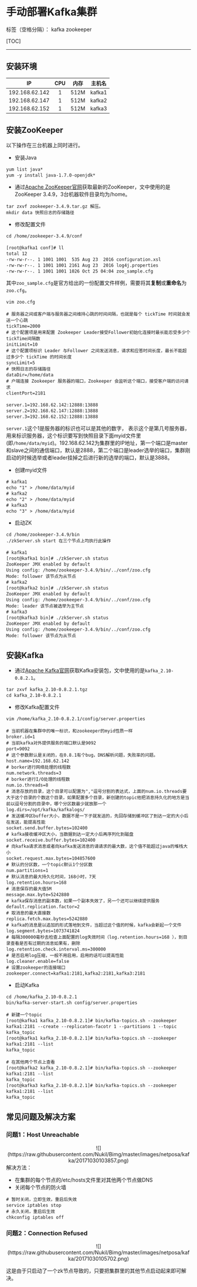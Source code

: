 ﻿# 手动部署Kafka集群
标签（空格分隔）： kafka zookeeper

[TOC]

-----
## 安装环境
|IP            |CPU   | 内存 |主机名|
|:-----------: |:----:|:----:|:----:|
|192.168.62.142|    1 | 512M |kafka1|
|192.168.62.147|    1 | 512M |kafka2|
|192.168.62.152|    1 | 512M |kafka3|
## 安装ZooKeeper
以下操作在三台机器上同时进行。

- 安装Java
```
yum list java*
yum -y install java-1.7.0-openjdk*
```
- 通过[Apache ZooKeeper官网][1]获取最新的ZooKeeper，文中使用的是ZooKeeper 3.4.9，3台机器软件目录均为/home。
```
tar zxvf zookeeper-3.4.9.tar.gz 解压。
mkdir data 快照日志的存储路径
```
- 修改配置文件
```
cd /home/zookeeper-3.4.9/conf

[root@kafka1 conf]# ll
total 12
-rw-rw-r--. 1 1001 1001  535 Aug 23  2016 configuration.xsl
-rw-rw-r--. 1 1001 1001 2161 Aug 23  2016 log4j.properties
-rw-rw-r--. 1 1001 1001 1026 Oct 25 04:04 zoo_sample.cfg

```
其中<code>zoo_sample.cfg</code>是官方给出的一份配置文件样例，需要将其**复制**或**重命名**为<code>zoo.cfg</code>。
```
vim zoo.cfg

# 服务器之间或客户端与服务器之间维持心跳的时间间隔，也就是每个 tickTime 时间就会发送一个心跳
tickTime=2000
# 这个配置项是用来配置 Zookeeper Leader接受Follower初始化连接时最长能忍受多少个tickTime间隔数
initLimit=10
# 这个配置项标识 Leader 与Follower 之间发送消息，请求和应答时间长度，最长不能超过多少个 tickTime 的时间长度
syncLimit=5
# 快照日志的存储路径
dataDir=/home/data
# 户端连接 Zookeeper 服务器的端口，Zookeeper 会监听这个端口，接受客户端的访问请求
clientPort=2181

server.1=192.168.62.142:12888:13888
server.2=192.168.62.147:12888:13888
server.3=192.168.62.152:12888:13888
```
<code>server.1</code>这个1是服务器的标识也可以是其他的数字， 表示这个是第几号服务器，用来标识服务器，这个标识要写到快照目录下面myid文件里(即<code>/home/data/myid</code>)。192.168.62.142为集群里的IP地址，第一个端口是master和slave之间的通信端口，默认是2888，第二个端口是leader选举的端口，集群刚启动的时候选举或者leader挂掉之后进行新的选举的端口，默认是3888。

- 创建myid文件
```
# kafka1
echo "1" > /home/data/myid
# kafka2
echo "2" > /home/data/myid
# kafka3
echo "3" > /home/data/myid
```

- 启动ZK
```
cd /home/zookeeper-3.4.9/bin
./zkServer.sh start 在三个节点上均执行此操作

# kafka1
[root@kafka1 bin]# ./zkServer.sh status
ZooKeeper JMX enabled by default
Using config: /home/zookeeper-3.4.9/bin/../conf/zoo.cfg
Mode: follower 该节点为从节点
# kafka2
[root@kafka2 bin]# ./zkServer.sh status
ZooKeeper JMX enabled by default
Using config: /home/zookeeper-3.4.9/bin/../conf/zoo.cfg
Mode: leader 该节点被选举为主节点
# kafka3
[root@kafka3 bin]# ./zkServer.sh status
ZooKeeper JMX enabled by default
Using config: /home/zookeeper-3.4.9/bin/../conf/zoo.cfg
Mode: follower 该节点为从节点
```

## 安装Kafka
- 通过[Apache Kafka官网][2]获取Kafka安装包，文中使用的是<code>kafka_2.10-0.8.2.1</code>。
```
tar zxvf kafka_2.10-0.8.2.1.tgz
cd kafka_2.10-0.8.2.1
```

- 修改Kafka配置文件
```
vim /home/kafka_2.10-0.8.2.1/config/server.properties

# 当前机器在集群中的唯一标识，和zookeeper的myid性质一样
broker.id=1 
# 当前kafka对外提供服务的端口默认是9092
port=9092
# 这个参数默认是关闭的，在0.8.1有个bug，DNS解析问题，失败率的问题。
host.name=192.168.62.142 
# borker进行网络处理的线程数
num.network.threads=3 
# borker进行I/O处理的线程数
num.io.threads=8 
# 消息存放的目录，这个目录可以配置为","逗号分割的表达式，上面的num.io.threads要大于这个目录的个数这个目录，如果配置多个目录，新创建的topic他把消息持久化的地方是当前以逗号分割的目录中，哪个分区数最少就放那一个
log.dirs=/opt/kafka/kafkalogs/ 
# 发送缓冲区buffer大小，数据不是一下子就发送的，先回存储到缓冲区了到达一定的大小后在发送，能提高性能
socket.send.buffer.bytes=102400 
# kafka接收缓冲区大小，当数据到达一定大小后再序列化到磁盘
socket.receive.buffer.bytes=102400 
# 向kafka请求消息或者向kafka发送消息的请请求的最大数，这个值不能超过java的堆栈大小
socket.request.max.bytes=104857600
# 默认的分区数，一个topic默认1个分区数
num.partitions=1
# 默认消息的最大持久化时间，168小时，7天
log.retention.hours=168
# 消息保存的最大值5M
message.max.byte=5242880  
# kafka保存消息的副本数，如果一个副本失效了，另一个还可以继续提供服务
default.replication.factor=2
# 取消息的最大直接数
replica.fetch.max.bytes=5242880  
# kafka的消息是以追加的形式落地到文件，当超过这个值的时候，kafka会新起一个文件
log.segment.bytes=1073741824 
# 每隔300000毫秒去检查上面配置的log失效时间（log.retention.hours=168 ），到目录查看是否有过期的消息如果有，删除
log.retention.check.interval.ms=300000 
# 是否启用log压缩，一般不用启用，启用的话可以提高性能
log.cleaner.enable=false 
# 设置zookeeper的连接端口
zookeeper.connect=kafka1:2181,kafka2:2181,kafka3:2181 
```

- 启动Kafka
```
cd /home/kafka_2.10-0.8.2.1
bin/kafka-server-start.sh config/server.properties

# 新建一个topic
[root@kafka1 kafka_2.10-0.8.2.1]# bin/kafka-topics.sh --zookeeper kafka1:2181 --create --replicaton-facotr 1 --partitions 1 --topic 
kafka_topic
[root@kafka1 kafka_2.10-0.8.2.1]# bin/kafka-topics.sh --zookeeper kafka1:2181 --list
kafka_topic

# 在其他两个节点上查看
[root@kafka2 kafka_2.10-0.8.2.1]# bin/kafka-topics.sh --zookeeper kafka1:2181 --list
kafka_topic
[root@kafka3 kafka_2.10-0.8.2.1]# bin/kafka-topics.sh --zookeeper kafka1:2181 --list
kafka_topic
```

## 常见问题及解决方案
### 问题1：Host Unreachable
<center>![](https://raw.githubusercontent.com/Nukil/Bimg/master/images/netposa/kafka/20171030103857.png)</center>
解决方法：

- 在集群的每个节点的/etc/hosts文件里对其他两个节点做DNS
- 关闭每个节点的防火墙
```
# 暂时关闭，立即生效，重启后失效
service iptables stop
# 永久关闭，重启后生效
chkconfig iptables off 
```

### 问题2：Connection Refused
<center>![](https://raw.githubusercontent.com/Nukil/Bimg/master/images/netposa/kafka/20171030105702.png)</center>

这是由于只启动了一个zk节点导致的，只要把集群里的其他节点启动起来即可解决。

  [1]: http://zookeeper.apache.org/releases.html#download
  [2]: http://kafka.apache.org/downloads